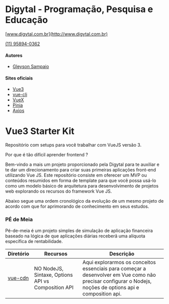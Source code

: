 # Digytal - Programação, Pesquisa e Educação
[www.digytal.com.br](http://www.digytal.com.br)

[(11) 95894-0362](https://api.whatsapp.com/send?phone=5511958940362)

#### Autores
- [Gleyson Sampaio](https://github.com/glysns)

#### Sites oficiais
- [Vue3](https://vuejs.org/)
- [vue-cli](https://cli.vuejs.org/)
- [VueX](https://vuex.vuejs.org/)
- [Pinia](https://pinia.vuejs.org/)
- [Axios](https://axios-http.com/ptbr/docs/intro)


# Vue3 Starter Kit
Repositório com setups para você trabalhar com VueJS versão 3.

Por que é tão difícil aprender frontend ?

Bem-vindo a mais um projeto proporcionado pela Digytal para te auxiliar e te dar um direcionamento para criar suas primeiras aplicações front-end utilizando Vue JS.
Este repositório consiste em oferecer um MVP ou conteúdos resumidos em forma de template para que você possa usá-lo como um modelo básico de arquitetura para desenvolvimento de projetos web explorando os recursos do framework Vue JS.

Abaixo segue uma ordem cronológico da evolução de um mesmo projeto de acordo com que for aprimorando de conhecimento em seus estudos.

### PÉ de Meia
Pé-de-meia é um projeto simples de simulação de aplicação financeira baseado na lógica de que aplicações diárias receberã uma alíquota específica de rentabilidade.

|Diretório|Recursos|Descrição|
|----------|---------|-------|
|[vue-cdn](https://github.com/glysns/vue-starterkit/tree/main/vue-cdn)|NO NodeJS, Sintaxe, Options API vs Composition API|Aqui explorarmos os conceitos essenciais para começar a desenvolver em Vue como não precisar configurar o Nodejs, noções de options api e composition api.|
